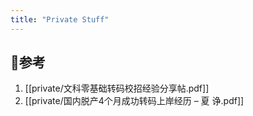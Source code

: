 ```yaml
---
title: "Private Stuff"
---
```


## 📃参考
1. [[private/文科零基础转码校招经验分享帖.pdf]]
2. [[private/国内脱产4个月成功转码上岸经历 – 夏 诤.pdf]]